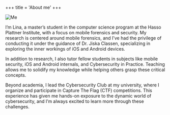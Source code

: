 +++
title = 'About me'
+++

![Me](fol_lina_rect.png)

I’m Lina, a master’s student in the computer science program at the Hasso Plattner Institute, with a focus on mobile forensics and security. My research is centered around mobile forensics, and I’ve had the privilege of conducting it under the guidance of Dr. Jiska Classen, specializing in exploring the inner workings of iOS and Android devices.

In addition to research, I also tutor fellow students in subjects like mobile security, iOS and Android internals, and Cybersecurity in Practice. Teaching allows me to solidify my knowledge while helping others grasp these critical concepts.

Beyond academia, I lead the Cybersecurity Club at my university, where I organize and participate in Capture The Flag (CTF) competitions. This experience has given me hands-on exposure to the dynamic world of cybersecurity, and I’m always excited to learn more through these challenges.
